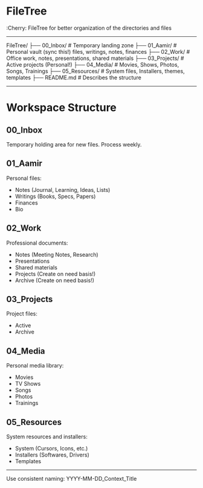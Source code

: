# FileTree
:Cherry: FileTree for better organization of the directories and files

---
FileTree/
├── 00_Inbox/         # Temporary landing zone
├── 01_Aamir/         # Personal vault (sync this!) files, writings, notes, finances
├── 02_Work/          # Office work, notes, presentations, shared materials
├── 03_Projects/      # Active projects (Personal!)
├── 04_Media/         # Movies, Shows, Photos, Songs, Trainings
├── 05_Resources/     # System files, Installers, themes, templates
├── README.md         # Describes the structure

---

# Workspace Structure

## 00_Inbox
Temporary holding area for new files. Process weekly.

## 01_Aamir
Personal files:
- Notes (Journal, Learning, Ideas, Lists)
- Writings (Books, Specs, Papers)
- Finances
- Bio

## 02_Work
Professional documents:
- Notes (Meeting Notes, Research)
- Presentations
- Shared materials
- Projects (Create on need basis!)
- Archive (Create on need basis!)

## 03_Projects
Project files:
- Active
- Archive

## 04_Media
Personal media library:
- Movies
- TV Shows
- Songs
- Photos
- Trainings

## 05_Resources
System resources and installers:
- System (Cursors, Icons, etc.)
- Installers (Softwares, Drivers)
- Templates

---

Use consistent naming: YYYY-MM-DD_Context_Title

